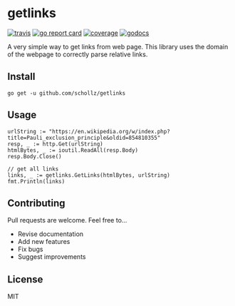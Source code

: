 # getlinks

[![travis](https://travis-ci.org/schollz/getlinks.svg?branch=master)](https://travis-ci.org/schollz/getlinks) 
[![go report card](https://goreportcard.com/badge/github.com/schollz/getlinks)](https://goreportcard.com/report/github.com/schollz/getlinks) 
[![coverage](https://img.shields.io/badge/coverage-87%25-brightgreen.svg)](https://gocover.io/github.com/schollz/getlinks)
[![godocs](https://godoc.org/github.com/schollz/getlinks?status.svg)](https://godoc.org/github.com/schollz/getlinks) 

A very simple way to get links from web page. This library uses the domain of the webpage to correctly parse relative links.

## Install

```
go get -u github.com/schollz/getlinks
```

## Usage 

```golang
urlString := "https://en.wikipedia.org/w/index.php?title=Pauli_exclusion_principle&oldid=854810355"
resp, _ := http.Get(urlString)
htmlBytes, _ := ioutil.ReadAll(resp.Body)
resp.Body.Close()

// get all links
links, _ := getlinks.GetLinks(htmlBytes, urlString)
fmt.Println(links)
```


## Contributing

Pull requests are welcome. Feel free to...

- Revise documentation
- Add new features
- Fix bugs
- Suggest improvements

## License

MIT
